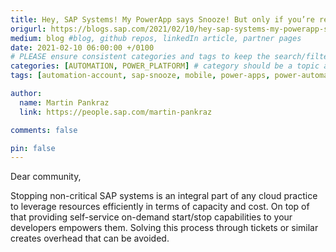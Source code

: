 ```yaml
---
title: Hey, SAP Systems! My PowerApp says Snooze! But only if you’re ready yet
origurl: https://blogs.sap.com/2021/02/10/hey-sap-systems-my-powerapp-says-snooze-but-only-if-youre-ready-yet/
medium: blog #blog, github repos, linkedIn article, partner pages
date: 2021-02-10 06:00:00 +/0100
# PLEASE ensure consistent categories and tags to keep the search/filtering meaningful!
categories: [AUTOMATION, POWER_PLATFORM] # category should be a topic and sub-category primary product
tags: [automation-account, sap-snooze, mobile, power-apps, power-automate]     # TAG names should always be lowercase

author:
  name: Martin Pankraz
  link: https://people.sap.com/martin-pankraz

comments: false

pin: false
---
```


Dear community,

Stopping non-critical SAP systems is an integral part of any cloud practice to leverage resources efficiently in terms of capacity and cost. On top of that providing self-service on-demand start/stop capabilities to your developers empowers them. Solving this process through tickets or similar creates overhead that can be avoided.
